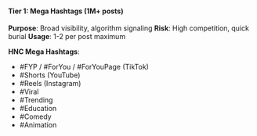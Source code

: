 #### Tier 1: Mega Hashtags (1M+ posts)
**Purpose**: Broad visibility, algorithm signaling
**Risk**: High competition, quick burial
**Usage**: 1-2 per post maximum

**HNC Mega Hashtags**:
- #FYP / #ForYou / #ForYouPage (TikTok)
- #Shorts (YouTube)
- #Reels (Instagram)
- #Viral
- #Trending
- #Education
- #Comedy
- #Animation
